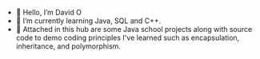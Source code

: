 - 👋 Hello, I’m David O
- 🌱 I’m currently learning Java, SQL and C++.
- 📎 Attached in this hub are some Java school projects along with source code to demo coding principles I've learned such as encapsulation, inheritance, and polymorphism.
